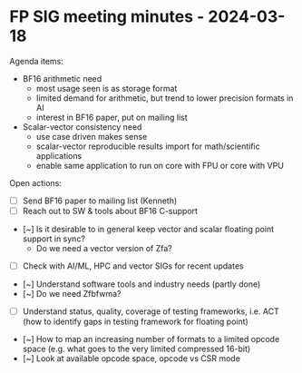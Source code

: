 # FP SIG meeting minutes - 2024-03-18

Agenda items:
- BF16 arithmetic need
    - most usage seen is as storage format
    - limited demand for arithmetic, but trend to lower precision formats in AI
    - interest in BF16 paper, put on mailing list
- Scalar-vector consistency need
    - use case driven makes sense
    - scalar-vector reproducible results import for math/scientific applications
    - enable same application to run on core with FPU or core with VPU

Open actions:
- [ ] Send BF16 paper to mailing list (Kenneth)
- [ ] Reach out to SW & tools about BF16 C-support
- [~] Is it desirable to in general keep vector and scalar floating point support in sync?
    - Do we need a vector version of Zfa?
- [ ] Check with AI/ML, HPC and vector SIGs for recent updates
- [~] Understand software tools and industry needs (partly done)
- [~] Do we need Zfbfwma?
- [ ] Understand status, quality, coverage of testing frameworks, i.e. ACT (how to identify gaps in testing framework for floating point)
- [~] How to map an increasing number of formats to a limited opcode space (e.g. what goes to the very limited compressed 16-bit)
- [~] Look at available opcode space, opcode vs CSR mode
